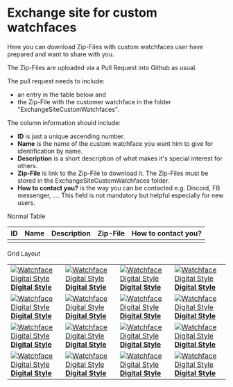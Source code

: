# Exchange site for custom watchfaces

Here you can download Zip-Files with custom watchfaces user have prepared and want to share with you.

The Zip-Files are uploaded via a Pull Request into Github as usual.

The pull request needs to include:

- an entry in the table below and
- the Zip-File with the customer watchface in the folder "ExchangeSiteCustomWatchfaces".

The column information should include:

- **ID** is just a unique ascending number.
- **Name** is the name of the custom watchface you want him to give for identification by name.
- **Description** is a short description of what makes it's special interest for others.
- **Zip-File** is link to the Zip-File to download it. The Zip-Files must be stored in the ExchangeSiteCustomWatchfaces folder.
- **How to contact you?** is the way you can be contacted e.g. Discord, FB messenger, .... This field is not mandatory but helpful especially for new users.

Normal Table

| ID| Name | Description | Zip-File | How to contact you?|
|---|------|-------------|----------|--------------------|
|   |      |             |          |                    |


Grid Layout

|                                                                                                                                       |                                                                 |                                                                 |                                                                 |
|---------------------------------------------------------------------------------------------------------------------------------------|-----------------------------------------------------------------|-----------------------------------------------------------------|-----------------------------------------------------------------|
| [![Watchface Digital Style](../images/Watchface_DigitalStyle.png) <br> **Digital Style**](../ExchangeSiteCustomWatchfaces/AAPS-V2.zip)| [![Watchface Digital Style](../images/Watchface_DigitalStyle.png) <br> **Digital Style**](../ExchangeSiteCustomWatchfaces/AAPS-V2.zip)| [![Watchface Digital Style](../images/Watchface_DigitalStyle.png) <br> **Digital Style**](../ExchangeSiteCustomWatchfaces/AAPS-V2.zip)| [![Watchface Digital Style](../images/Watchface_DigitalStyle.png) <br> **Digital Style**](../ExchangeSiteCustomWatchfaces/AAPS-V2.zip)|
| [![Watchface Digital Style](../images/Watchface_DigitalStyle.png) <br> **Digital Style**](../ExchangeSiteCustomWatchfaces/AAPS-V2.zip)| [![Watchface Digital Style](../images/Watchface_DigitalStyle.png) <br> **Digital Style**](../ExchangeSiteCustomWatchfaces/AAPS-V2.zip)| [![Watchface Digital Style](../images/Watchface_DigitalStyle.png) <br> **Digital Style**](../ExchangeSiteCustomWatchfaces/AAPS-V2.zip)| [![Watchface Digital Style](../images/Watchface_DigitalStyle.png) <br> **Digital Style**](../ExchangeSiteCustomWatchfaces/AAPS-V2.zip)|
| [![Watchface Digital Style](../images/Watchface_DigitalStyle.png) <br> **Digital Style**](../ExchangeSiteCustomWatchfaces/AAPS-V2.zip)| [![Watchface Digital Style](../images/Watchface_DigitalStyle.png) <br> **Digital Style**](../ExchangeSiteCustomWatchfaces/AAPS-V2.zip)| [![Watchface Digital Style](../images/Watchface_DigitalStyle.png) <br> **Digital Style**](../ExchangeSiteCustomWatchfaces/AAPS-V2.zip)| [![Watchface Digital Style](../images/Watchface_DigitalStyle.png) <br> **Digital Style**](../ExchangeSiteCustomWatchfaces/AAPS-V2.zip)|
| [![Watchface Digital Style](../images/Watchface_DigitalStyle.png) <br> **Digital Style**](../ExchangeSiteCustomWatchfaces/AAPS-V2.zip)| [![Watchface Digital Style](../images/Watchface_DigitalStyle.png) <br> **Digital Style**](../ExchangeSiteCustomWatchfaces/AAPS-V2.zip)| [![Watchface Digital Style](../images/Watchface_DigitalStyle.png) <br> **Digital Style**](../ExchangeSiteCustomWatchfaces/AAPS-V2.zip)| [![Watchface Digital Style](../images/Watchface_DigitalStyle.png) <br> **Digital Style**](../ExchangeSiteCustomWatchfaces/AAPS-V2.zip)|
